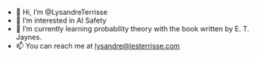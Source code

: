 - 👋 Hi, I’m @LysandreTerrisse
- 👀 I’m interested in AI Safety
- 🌱 I’m currently learning probability theory with the book written by E. T. Jaynes.
- 📫 You can reach me at lysandre@lesterrisse.com
